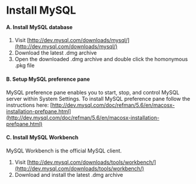 # Install MySQL

#### A. Install MySQL database

1. Visit [http://dev.mysql.com/downloads/mysql/](http://dev.mysql.com/downloads/mysql/)
2. Download the latest .dmg archive
3. Open the downloaded .dmg archive and double click the homonymous .pkg file

#### B. Setup MySQL preference pane

MySQL preference pane enables you to start, stop, and control MySQL server within System Settings. To install MySQL preference pane follow the instructions here: [http://dev.mysql.com/doc/refman/5.6/en/macosx-installation-prefpane.html](http://dev.mysql.com/doc/refman/5.6/en/macosx-installation-prefpane.html)

#### C. Install MySQL Workbench

MySQL Workbench is the official MySQL client.

1. Visit [http://dev.mysql.com/downloads/tools/workbench/](http://dev.mysql.com/downloads/tools/workbench/)
2. Download and install the latest .dmg archive
